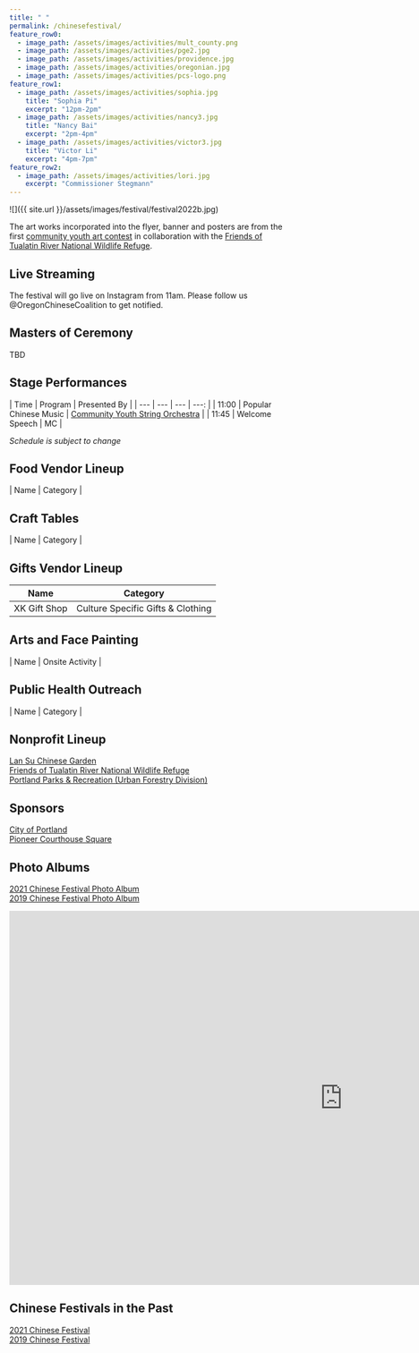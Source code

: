 ```yaml
---
title: " "
permalink: /chinesefestival/
feature_row0:
  - image_path: /assets/images/activities/mult_county.png
  - image_path: /assets/images/activities/pge2.jpg
  - image_path: /assets/images/activities/providence.jpg
  - image_path: /assets/images/activities/oregonian.jpg
  - image_path: /assets/images/activities/pcs-logo.png
feature_row1:
  - image_path: /assets/images/activities/sophia.jpg
    title: "Sophia Pi"
    excerpt: "12pm-2pm"
  - image_path: /assets/images/activities/nancy3.jpg
    title: "Nancy Bai"
    excerpt: "2pm-4pm"
  - image_path: /assets/images/activities/victor3.jpg
    title: "Victor Li"
    excerpt: "4pm-7pm"
feature_row2:
  - image_path: /assets/images/activities/lori.jpg
    excerpt: "Commissioner Stegmann"
---
```


![]({{ site.url }}/assets/images/festival/festival2022b.jpg)

The art works incorporated into the flyer, banner and posters are from the first [community youth art contest](https://pdxchinese.org/artcontest/) in collaboration with the [Friends of Tualatin River National Wildlife Refuge](https://www.friendsoftualatinrefuge.org/).

## Live Streaming

The festival will go live on Instagram from 11am. Please follow us @OregonChineseCoalition to get notified.

## Masters of Ceremony

TBD

## Stage Performances  

| Time | Program | Presented By |
| --- | --- | --- | ---: |
| 11:00 | Popular Chinese Music | [Community Youth String Orchestra](https://pdxchinese.org/youthorchestra/) |
| 11:45 | Welcome Speech | MC |

*Schedule is subject to change*

## Food Vendor Lineup

| Name | Category |

## Craft Tables

| Name | Category |

## Gifts Vendor Lineup

| Name | Category |
| --- | --- |
| XK Gift Shop | Culture Specific Gifts & Clothing |

## Arts and Face Painting

| Name | Onsite Activity |

## Public Health Outreach

| Name | Category |

## Nonprofit Lineup

[Lan Su Chinese Garden](https://lansugarden.org/)  
[Friends of Tualatin River National Wildlife Refuge](https://www.friendsoftualatinrefuge.org/)  
[Portland Parks & Recreation (Urban Forestry Division)](https://www.portland.gov/trees/tree-planting)  

## Sponsors

[City of Portland](https://www.portland.gov/)  
[Pioneer Courthouse Square](https://www.thesquarepdx.org/)  

## Photo Albums

[2021 Chinese Festival Photo Album](https://pdxchinese.org/chinese-festival-2021/)  
[2019 Chinese Festival Photo Album](http://pdxchinese.org/chinese-festival-2019/)  

<iframe width="1189" height="669" src="https://www.youtube.com/embed/hOMUih0WrLQ" frameborder="0" allow="accelerometer; autoplay; encrypted-media; gyroscope; picture-in-picture" allowfullscreen></iframe>

## Chinese Festivals in the Past

[2021 Chinese Festival](http://pdxchinese.org/chinesefestival/chinesefestival_2021/)  
[2019 Chinese Festival](http://pdxchinese.org/chinesefestival/chinesefestival_2019/)  
